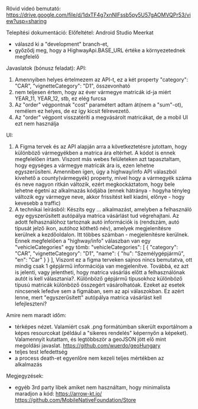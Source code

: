 Rövid videó bemutató:
https://drive.google.com/file/d/1dxTF4g7xnNlFssb5py5U57gAOMVQPr53/view?usp=sharing

Telepítési dokumentáció:
Előfeltétel: Android Studio Meerkat
- válaszd ki a "development" branch-et,
- győződj meg, hogy a HighwayApi.BASE_URL értéke a környezetednek megfelelő

Javaslatok (bónusz feladat):
API:
1) Amennyiben helyes értelmezem az API-t, ez a két property 
"category": "CAR", "vignetteCategory": "D1", 
összevonható
2) nem teljesen értem, hogy az éver vármegye matricák id-ja miért YEAR_11, YEAR_12, stb, ez elég furcsa
3) Az "order" végpontnak "cost" paramétert adtam át(nem a "sum"-ot), remélem ez helyes, de ez így kicsit félrevezető.
4) Az "order" végpont visszatéríti a megvásárolt matricákat, de a mobil UI ezt nem használja

UI: 
1) A Figma tervek és az API alapján arra a következtetésre jutottam, hogy különböző vármegyékben a matrica ára eltérhet. A kódot is ennek megfelelően írtam. Viszont más webes felületeken azt tapasztaltam, hogy egységes a vármegye matricák ára is, ezen lehetne egyszerűsíteni. 
Amenniben igen, úgy a highway/info API válaszból kivehető a county(vármegyék) property, mivel hogy a vármegyék száma és neve nagyon ritkán változik, ezért megkockáztatom, hogy bele lehetne égetni az alkalmazás kódjába (ennek hátránya - hogyha tényleg változik egy vármegye neve, akkor frissítést kell kiadni, előnye - hogy kevesebb a traffic)
3) A technikai leírásból:
Készíts egy ... alkalmazást, amelyben a felhasználó egy egyszerűsített autópálya matrica vásárlást tud végrehajtani. Az adott felhasználóhoz tartoznak autó információk is (rendszám, autó típusát jelző ikon, autóhoz köthető név), amelyek megjelenítésre kerülnek a kezdőoldalon.
Itt többes számban - megjelenítésre kerülnek. Ennek megfelelően a  "highway/info" válaszban van egy "vehicleCategories" egy tömb:
"vehicleCategories": [ { "category": "CAR", "vignetteCategory": "D1", "name": { "hu": "Személygépjármű", "en": "Car" } } ],  Viszont ez a figma terveken sajnos nincs bemutatva, ott mindig csak 1 gépjármű információja van megjelenítve.
Továbbá, ez azt is jelenti, vagy jelentheti, hogy matrica vásárlás előtt a felhasználónak autót is kell választania?. Különböző gépjármű típusokhoz különböző típusú matricák különböző összegért vásárolhatóak. Ezeket az esetek nincsenek lefedve sem a figmában, sem az api válaszokban. Ez azért lenne, mert "egyszerűsített" autópálya matrica vásárlást kell lefejleszteni?

Amire nem maradt időm:
- térképes nézet. Valamiért csak .png formátúmban sikerült exportálnom a képes resourcokat (például a "sikeres rendelés" képernyőn a képeket). Valamennyit kutattam, és legtöbbször a geoJSON jött elő mint megoldási javaslat.
https://github.com/wuerdo/geoHungary
- teljes test lefedettség
- a process death-et egyenlőre nem kezeli teljes mértékben az alkalmazás

Megjegyzések:
- egyéb 3rd party libek amiket nem használtam, hogy minimalista maradjon a kód: https://arrow-kt.io/
https://github.com/MobileNativeFoundation/Store
